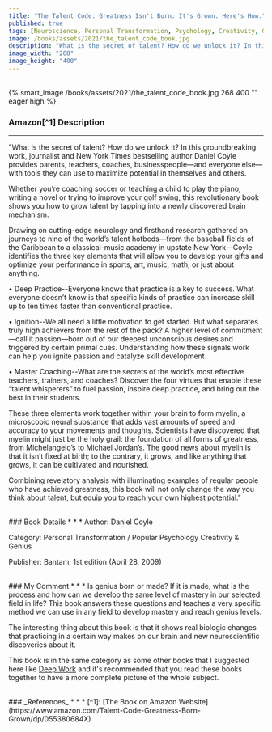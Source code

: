 ```yaml
---
title: "The Talent Code: Greatness Isn't Born. It's Grown. Here's How."
published: true
tags: [Neuroscience, Personal Transformation, Psychology, Creativity, Genius]
image: /books/assets/2021/the_talent_code_book.jpg
description: "What is the secret of talent? How do we unlock it? In this groundbreaking work, journalist and New York Times bestselling author Daniel Coyle provides parents, teachers, coaches, businesspeople—and everyone else—with tools they can use to maximize potential in themselves and others."
image_width: "268"
image_height: "400"
---
```


<br>
{% smart_image /books/assets/2021/the_talent_code_book.jpg 268 400 "" eager high %}
<br>

### Amazon[^1] Description
* * *
"What is the secret of talent? How do we unlock it? In this groundbreaking work, journalist and New York Times bestselling author Daniel Coyle provides parents, teachers, coaches, businesspeople—and everyone else—with tools they can use to maximize potential in themselves and others.

Whether you’re coaching soccer or teaching a child to play the piano, writing a novel or trying to improve your golf swing, this revolutionary book shows you how to grow talent by tapping into a newly discovered brain mechanism.

Drawing on cutting-edge neurology and firsthand research gathered on journeys to nine of the world’s talent hotbeds—from the baseball fields of the Caribbean to a classical-music academy in upstate New York—Coyle identifies the three key elements that will allow you to develop your gifts and optimize your performance in sports, art, music, math, or just about anything.

• Deep Practice--Everyone knows that practice is a key to success. What everyone doesn’t know is that specific kinds of practice can increase skill up to ten times faster than conventional practice.

• Ignition--We all need a little motivation to get started. But what separates truly high achievers from the rest of the pack? A higher level of commitment—call it passion—born out of our deepest unconscious desires and triggered by certain primal cues. Understanding how these signals work can help you ignite passion and catalyze skill development.

• Master Coaching--What are the secrets of the world’s most effective teachers, trainers, and coaches? Discover the four virtues that enable these “talent whisperers” to fuel passion, inspire deep practice, and bring out the best in their students.

These three elements work together within your brain to form myelin, a microscopic neural substance that adds vast amounts of speed and accuracy to your movements and thoughts. Scientists have discovered that myelin might just be the holy grail: the foundation of all forms of greatness, from Michelangelo’s to Michael Jordan’s. The good news about myelin is that it isn’t fixed at birth; to the contrary, it grows, and like anything that grows, it can be cultivated and nourished.

Combining revelatory analysis with illuminating examples of regular people who have achieved greatness, this book will not only change the way you think about talent, but equip you to reach your own highest potential."

<br>
### Book Details
* * *
Author: Daniel Coyle

Category: Personal Transformation / Popular Psychology Creativity & Genius

Publisher: Bantam; 1st edition (April 28, 2009)

<br>
### My Comment
* * *
Is genius born or made? If it is made, what is the process and how can we develop the same level of mastery in our selected field in life? This book answers these questions and teaches a very specific method we can use in any field to develop mastery and reach genius levels.

The interesting thing about this book is that it shows real biologic changes that practicing in a certain way makes on our brain and new neuroscientific discoveries about it.

This book is in the same category as some other books that I suggested here like [Deep Work](/books/2021/deep-work-rules-for-focused-success-in-a-distracted-world) and it's recommended that you read these books together to have a more complete picture of the whole subject.

<br>
### _References_
* * *
[^1]: [The Book on Amazon Website](https://www.amazon.com/Talent-Code-Greatness-Born-Grown/dp/055380684X)
